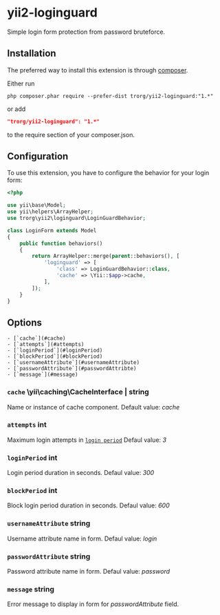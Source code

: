 # yii2-loginguard
Simple login form protection from password bruteforce.


## Installation
The preferred way to install this extension is through [composer](http://getcomposer.org/download/).

Either run

```
php composer.phar require --prefer-dist trorg/yii2-loginguard:"1.*"
```

or add

```json
"trorg/yii2-loginguard": "1.*"
```

to the require section of your composer.json.


## Configuration

To use this extension, you have to configure the behavior for your login form:

```php
<?php

use yii\base\Model;
use yii\helpers\ArrayHelper;
use trorg\yii2\loginguard\LoginGuardBehavior;

class LoginForm extends Model
{
    public function behaviors()
    {
        return ArrayHelper::merge(parent::behaviors(), [
            'loginguard' => [
                'class' => LoginGuardBehavior::class,
                'cache' => \Yii::$app->cache,
            ],
        ]);
    }
}
```

## Options
    - [`cache`](#cache)
    - [`attempts`](#attempts)
    - [`loginPeriod`](#loginPeriod)
    - [`blockPeriod`](#blockPeriod)
    - [`usernameAttribute`](#usernameAttribute)
    - [`passwordAttribute`](#passwordAttribte)
    - [`message`](#message)

### `cache` \yii\caching\CacheInterface | string
Name or instance of cache component.
Default value: *cache*

### `attempts` int
Maximum login attempts in [`login period`](#loginPeriod)
Defaul value: *3*

### `loginPeriod` int
Login period duration in seconds.
Defaul value: *300*

### `blockPeriod` int
Block login period duration in seconds.
Defaul value: *600*

### `usernameAttribute` string
Username attribute name in form.
Defaul value: *login*

### `passwordAttribute` string
Password attribute name in form.
Defaul value: *password*

### `message` string
Error message to display in form for *passwordAttribute* field.

